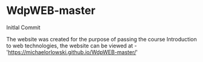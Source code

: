 # WdpWEB-master
Initlal Commit

The website was created for the purpose of passing the course Introduction to web technologies, the website can be viewed at - 'https://michaelorlowski.github.io/WdpWEB-master/'
